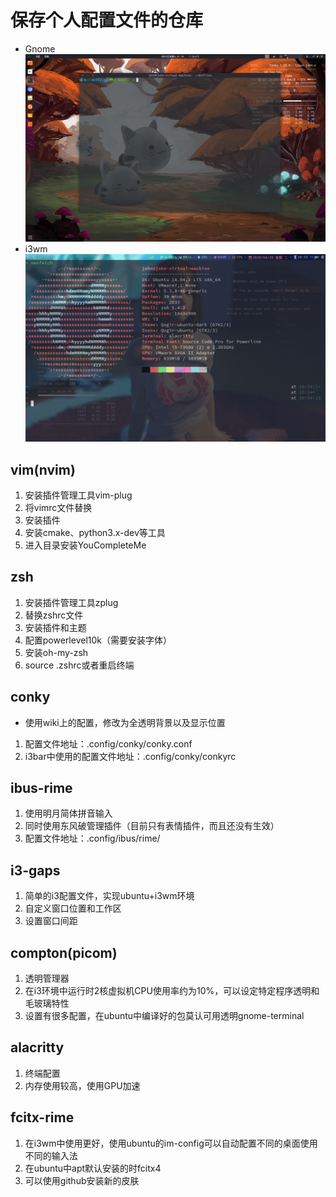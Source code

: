 # 保存个人配置文件的仓库
* Gnome
![Ubuntu_Gnome](./pictures/ubuntu_gnome.png)
* i3wm
![i3wm](./pictures/i3wm.png)
## vim(nvim)
1. 安装插件管理工具vim-plug
2. 将vimrc文件替换
3. 安装插件
4. 安装cmake、python3.x-dev等工具
5. 进入目录安装YouCompleteMe

## zsh
1. 安装插件管理工具zplug
2. 替换zshrc文件
3. 安装插件和主题
4. 配置powerlevel10k（需要安装字体）
5. 安装oh-my-zsh
6. source .zshrc或者重启终端

## conky
* 使用wiki上的配置，修改为全透明背景以及显示位置
1. 配置文件地址：.config/conky/conky.conf
2. i3bar中使用的配置文件地址：.config/conky/conkyrc

## ibus-rime
1. 使用明月简体拼音输入
2. 同时使用东风破管理插件（目前只有表情插件，而且还没有生效）
3. 配置文件地址：.config/ibus/rime/

## i3-gaps
1. 简单的i3配置文件，实现ubuntu+i3wm环境
2. 自定义窗口位置和工作区
3. 设置窗口间距

## compton(picom)
1. 透明管理器
2. 在i3环境中运行时2核虚拟机CPU使用率约为10%，可以设定特定程序透明和毛玻璃特性
3. 设置有很多配置，在ubuntu中编译好的包莫认可用透明gnome-terminal

## alacritty
1. 终端配置
2. 内存使用较高，使用GPU加速

## fcitx-rime
1. 在i3wm中使用更好，使用ubuntu的im-config可以自动配置不同的桌面使用不同的输入法
2. 在ubuntu中apt默认安装的时fcitx4
3. 可以使用github安装新的皮肤

